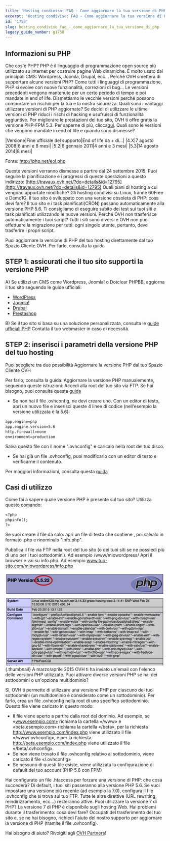 ```yaml
---
title: 'Hosting condiviso: FAQ - Come aggiornare la tua versione di PHP'
excerpt: 'Hosting condiviso: FAQ - Come aggiornare la tua versione di PHP'
id: '1758'
slug: hosting_condiviso_faq_-_come_aggiornare_la_tua_versione_di_php
legacy_guide_number: g1758
---
```



## Informazioni su PHP
Che cos'è PHP?
PHP è il linguaggio di programmazione open source più utilizzato su Internet per costruire pagine Web dinamiche.
È molto usato dai principali CMS: Wordpress, Joomla, Drupal, ecc...
Perchè OVH smetterà di supportare alcune versioni PHP?
Come tutti i linguaggi di programmazione, PHP si evolve con nuove funzionalità, correzioni di bug... Le versioni precedenti vengono mantenute per un certo periodo di tempo e poi mandate in end of life.
Dismettiamo le vecchie versioni perché possono comportare un rischio per la tua e la nostra sicurezza.
Quali sono i vantaggi utilizzare versioni di PHP aggiornate?
Se decidi di utilizzare le ultime versioni di PHP riduci i rischi di hacking e usufruisci di funzionalità aggiuntive.
Per migliorare le prestazioni del tuo sito, OVH ti offre gratis la versione PHP-FPM 5.3. Per saperne di più, clicca[qui](https://www.ovh.it/hosting-web/ottimizzazione-php-fpm.xml).
Quali sono le versioni che vengono mandate in end of life e quando sono dismesse?

|Versione|Fine ufficiale del supporto|End of life da + di...|
|4.X|7 agosto 2008|6 anni e 8 mesi|
|5.2|6 gennaio 2011|4 anni e 3 mesi|
|5.3|14 agosto 2014|8 mesi|


Fonte: http://php.net/eol.php

Queste versioni verranno dismesse a partire dal 24 settembre 2015. Puoi seguire la pianificazione e i progressi di queste operazioni a questo indirizzo: [http://travaux.ovh.net/?do=details&id=12795](http://travaux.ovh.net/?do=details&id=12795)
Quali piani di hosting a cui vengono apportate modifiche?
Gli hosting condivisi su Linux, tranne 60Free e Demo1G.
Il tuo sito è sviluppato con una versione obsoleta di PHP: cosa devi fare?
Il tuo sito e i task pianificati(CRON) passano automaticamente alla versione PHP 5.6.
Ti consigliamo di eseguire subito dei test sui tuoi siti e task pianificati utilizzando le nuove versioni.
Perché OVH non trasferisce automaticamente i tuoi script?
Tutti i siti sono diversi e OVH non può effettuare la migrazione per tutti: ogni singolo utente, pertanto, deve trasferire i propri script.

Puoi aggiornare la versione di PHP del tuo hosting direttamente dal tuo Spazio Cliente OVH. Per farlo, consulta la guida []({legacy}1999)


## STEP 1: assicurati che il tuo sito supporti la versione PHP
A) Se utilizzi un CMS come Wordpress, Joomla! o Dotclear PHPBB, aggiorna il tuo sito seguendo le guide ufficiali:

- [WordPress](https://codex.wordpress.org/Upgrading_WordPress)
- [Joomla!](https://docs.joomla.org/Portal:Upgrading_Versions/en)
- [Drupal](https://www.drupal.org/upgrade)
- [Prestashop](http://doc.prestashop.com/spacedirectory/view.action)


B) Se il tuo sito si basa su una soluzione personalizzata, consulta le [guide ufficiali PHP](http://php.net/manual/en/appendices.php)
Contatta il tuo webmaster in caso di necessità.


## STEP 2: inserisci i parametri della versione PHP del tuo hosting
Puoi scegliere tra due possibilità
Aggiornare la versione PHP dal tuo Spazio Cliente OVH

Per farlo, consulta la guida: []({legacy}1999)
Aggiornare la versione PHP manualemente, seguendo queste istruzioni:
Accedi alla root del tuo sito via FTP. Se hai bisogno, puoi consulta questa [guida](https://www.ovh.it/g1380.hosting_condiviso_guida_allutilizzo_di_filezilla)


- Se non hai il file .ovhconfig, ne devi creare uno. Con un editor di testo, apri un nuovo file e inserisci queste 4 linee di codice (nell'esempio la versione utilizzata è la 5.6):


```
app.engine=php
app.engine.version=5.6
http.firewall=none
environment=production
```



Salva questo file con il nome ".ovhconfig" e caricalo nella root del tuo disco.


- Se hai già un file .ovhconfig, puoi modificarlo con un editor di testo e verificarne il contenuto.


Per maggiori informazioni, consulta questa [guida](https://www.ovh.it/g1207.configurare-php-hosting-web)


## Casi di utilizzo
Come fai a sapere quale versione PHP è presente sul tuo sito?
Utilizza questo comando: 


```
<?php
phpinfo();
?>
```



Se vuoi creare il file da solo: apri un file di testo che contiene <?php phpinfo(); ?>, poi salvalo in formato .php e rinominalo "info.php".

Pubblica il file via FTP nella root del tuo sito (o dei tuoi siti se ne possiedi più di uno per i tuoi sottodomini). Ad esempio /www/miowordpress/
Apri il browser e vai su info.php. Ad esempio www.tuo-sito.com/miowordpress/info.php

![](images/img_2601.jpg){.thumbnail}
A marzo/aprile 2015 OVH ti ha inviato un'email con l'elenco delle versioni PHP utilizzate.
Puoi attivare diverse versioni PHP se hai dei sottodomini o un'opzione multidominio?

Sì, OVH ti permette di utilizzare una versione PHP per ciascuno dei tuoi sottodomini (un multidominio è considerato come un sottodominio).
Per farlo, crea un file .ovhconfig nella root di uno specifico sottodominio. Questo file viene caricato in questo modo:


- Il file viene aperto a partire dalla root del dominio. Ad esempio, se «www.esempio.com» richiama la cartella «/www» e «beta.esempio.com» richiama la cartella «/beta», per la richiesta http://www.esempio.com/index.php viene utilizzato il file «/www/.ovhconfig», e per la richiesta http://beta.esempio.com/index.php viene utilizzato il file «/beta/.ovhconfig».
- Se non viene trovato il file .ovhconfig relativo al sottodominio, viene caricato il file «/.ovhconfig»
- Se nessuno di questi file esiste, viene utilizzata la configurazione di default del tuo account (PHP 5.6 con FPM)


Hai configurato un file .htaccess per forzare una versione di PHP: che cosa succederà?
Di default, i tuoi siti passeranno alla versione PHP 5.6. Se vuoi impostare una versione più recente (ad esempio la 7.0), configura il file .ovhconfig che si trova sul tuo FTP.
Tutte le altre direttive (URL rewriting, reindirizzamento, ecc...) resteranno attive.
Puoi utilizzare la versione 7 di PHP?
La versione 7 di PHP è disponibile sugli hosting Web.
Hai problemi durante il trasferimento: cosa devi fare?
Occupati del trasferimento del tuo sito e, se ne hai bisogno, richiedi l'aiuto del nostro supporto per aggiornare la versione di PHP (tramite il file .ovhconfig). 

Hai bisogno di aiuto? Rivolgiti agli [OVH Partners](http://www.ovh.biz/)!

